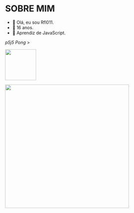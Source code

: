 # SOBRE MIM


- 👋 Olá,  eu sou Rfl011.
- 🌱 16 anos.
- 👀 Aprendiz de JavaScript.

*p5j5 Pong* >

<a href="https://editor.p5js.org/rafael.carvalho.alves/full/niWWEb-GT" target="_blank"><img                                   src="https://miro.medium.com/max/300/1*h9G7gjWQeQVwqkbhHVvOQg.png" width="100" height="100" target="_blank"></a>

<img src="https://miro.medium.com/max/1000/1*Q5_t-R0xRs07wW1Kf8rCSw.gif" width="400" height="400"/>
